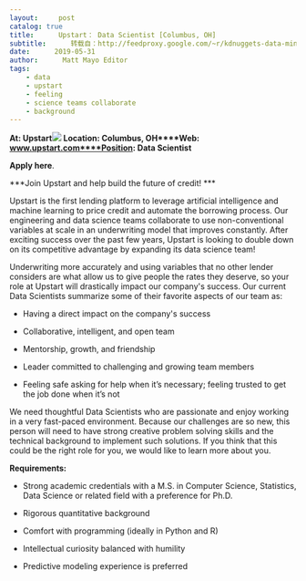 ```yaml
---
layout:     post
catalog: true
title:      Upstart： Data Scientist [Columbus, OH]
subtitle:      转载自：http://feedproxy.google.com/~r/kdnuggets-data-mining-analytics/~3/C3uXy6wgc7U/05-31-upstart-data-scientist-oh.html
date:      2019-05-31
author:      Matt Mayo Editor
tags:
    - data
    - upstart
    - feeling
    - science teams collaborate
    - background
---
```


**At: Upstart**![](https://pbs.twimg.com/profile_images/458791668469084160/C3TUpbl6_400x400.jpeg)
**Location: Columbus, OH****Web: www.upstart.com****Position: Data Scientist**

**Apply here**.

***Join Upstart and help build the future of credit! ***

Upstart is the first lending platform to leverage artificial intelligence and machine learning to price credit and automate the borrowing process. Our engineering and data science teams collaborate to use non-conventional variables at scale in an underwriting model that improves constantly. After exciting success over the past few years, Upstart is looking to double down on its competitive advantage by expanding its data science team!

Underwriting more accurately and using variables that no other lender considers are what allow us to give people the rates they deserve, so your role at Upstart will drastically impact our company's success. Our current Data Scientists summarize some of their favorite aspects of our team as:

- Having a direct impact on the company's success

- Collaborative, intelligent, and open team

- Mentorship, growth, and friendship

- Leader committed to challenging and growing team members

- Feeling safe asking for help when it’s necessary; feeling trusted to get the job done when it’s not


We need thoughtful Data Scientists who are passionate and enjoy working in a very fast-paced environment. Because our challenges are so new, this person will need to have strong creative problem solving skills and the technical background to implement such solutions. If you think that this could be the right role for you, we would like to learn more about you.

**Requirements:**

- Strong academic credentials with a M.S. in Computer Science, Statistics, Data Science or related field with a preference for Ph.D.

- Rigorous quantitative background

- Comfort with programming (ideally in Python and R)

- Intellectual curiosity balanced with humility

- Predictive modeling experience is preferred


